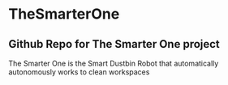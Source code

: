 # TheSmarterOne
Github Repo for The Smarter One project 
----------------------------------------
The Smarter One is the Smart Dustbin Robot that automatically autonomously works to clean workspaces
